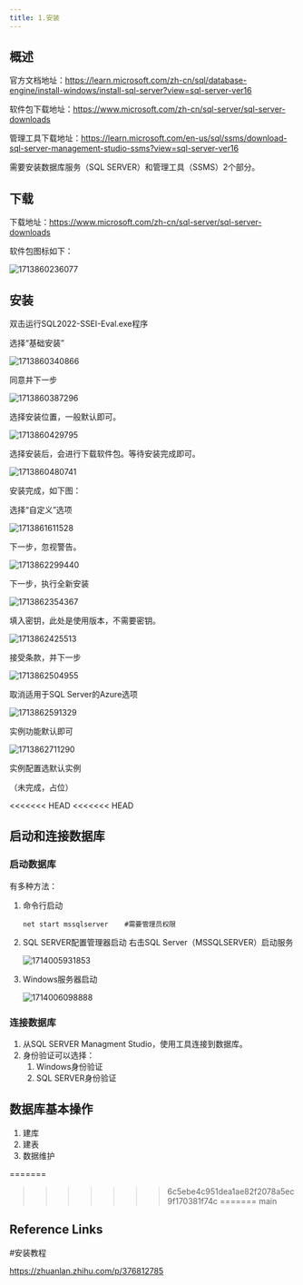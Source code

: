 ```yaml
---
title: 1.安装
---
```

## 概述

官方文档地址：https://learn.microsoft.com/zh-cn/sql/database-engine/install-windows/install-sql-server?view=sql-server-ver16

软件包下载地址：https://www.microsoft.com/zh-cn/sql-server/sql-server-downloads

管理工具下载地址：https://learn.microsoft.com/en-us/sql/ssms/download-sql-server-management-studio-ssms?view=sql-server-ver16

需要安装数据库服务（SQL SERVER）和管理工具（SSMS）2个部分。

## 下载

下载地址：https://www.microsoft.com/zh-cn/sql-server/sql-server-downloads

软件包图标如下：

![1713860236077](images/1713860236077.png)

## 安装

双击运行SQL2022-SSEI-Eval.exe程序

选择“基础安装”

![1713860340866](images/1713860340866.png)

同意并下一步

![1713860387296](images/1713860387296.png)

选择安装位置，一般默认即可。

![1713860429795](images/1713860429795.png)

选择安装后，会进行下载软件包。等待安装完成即可。

![1713860480741](images/1713860480741.png)

安装完成，如下图：

选择“自定义”选项

![1713861611528](images/1713861611528.png)

下一步，忽视警告。

![1713862299440](images/1713862299440.png)

下一步，执行全新安装

![1713862354367](images/1713862354367.png)

填入密钥，此处是使用版本，不需要密钥。

![1713862425513](images/1713862425513.png)

接受条款，并下一步

![1713862504955](images/1713862504955.png)

取消适用于SQL Server的Azure选项

![1713862591329](images/1713862591329.png)

实例功能默认即可

![1713862711290](images/1713862711290.png)

实例配置选默认实例

（未完成，占位）

<<<<<<< HEAD
<<<<<<< HEAD
## 启动和连接数据库

### 启动数据库

有多种方法：

1. 命令行启动

   ```
   net start mssqlserver	#需要管理员权限
   ```
2. SQL SERVER配置管理器启动
   右击SQL Server（MSSQLSERVER）启动服务

   ![1714005931853](images/1714005931853.png)
3. Windows服务器启动

   ![1714006098888](images/1714006098888.png)

### 连接数据库

1. 从SQL SERVER Managment Studio，使用工具连接到数据库。
2. 身份验证可以选择：
   1. Windows身份验证
   2. SQL SERVER身份验证

## 数据库基本操作

1. 建库
2. 建表
3. 数据维护

=======
>>>>>>> 6c5ebe4c951dea1ae82f2078a5ec9f170381f74c
=======
>>>>>>> main
## Reference Links

#安装教程

https://zhuanlan.zhihu.com/p/376812785
